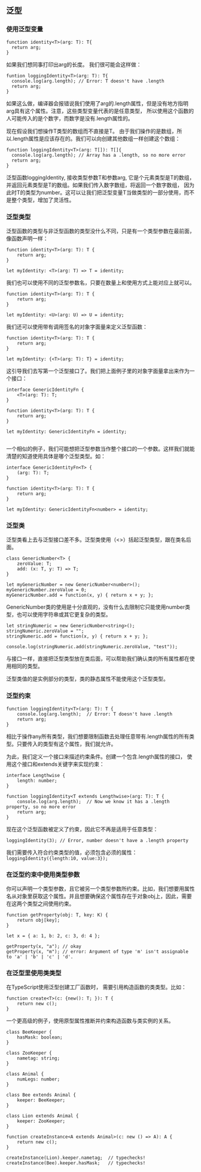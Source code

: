 ## 泛型

### 使用泛型变量
````
function identity<T>(arg: T): T{
  return arg;
}

````
如果我们想同事打印出arg的长度。 我们很可能会这样做：
````
funtion loggingIdentity<T>(arg: T): T{
  console.log(arg.length); // Error: T doesn't have .length
  return arg;
}
````

如果这么做，编译器会报错说我们使用了arg的.length属性，但是没有地方指明arg具有这个属性。注意，这些类型变量代表的是任意类型， 所以使用这个函数的人可能传入的是个数字，而数字是没有.length属性的。

现在假设我们想操作T类型的数组而不直接是T。 由于我们操作的是数组，所以.length属性是应该存在的。我们可以向创建其他数组一样创建这个数组：
````
function loggingIdentity<T>(arg: T[]): T[]{
  console.log(arg.length); // Array has a .length, so no more error
  return arg;
}

````
泛型函数loggingIdentity, 接收类型参数T和参数arg, 它是个元素类型是T的数组， 并返回元素类型是T的数组。如果我们传入数字数组，将返回一个数字数组， 因为此时T的类型为number。这可以让我们把泛型变量T当做类型的一部分使用，而不是整个类型，增加了灵活性。

### 泛型类型

泛型函数的类型与非泛型函数的类型没什么不同，只是有一个类型参数在最前面，像函数声明一样：
````
function identity<T>(arg: T): T {
    return arg;
}

let myIdentity: <T>(arg: T) => T = identity;

````
我们也可以使用不同的泛型参数名，只要在数量上和使用方式上能对应上就可以。
````
function identity<T>(arg: T): T {
    return arg;
}

let myIdentity: <U>(arg: U) => U = identity;

````
我们还可以使用带有调用签名的对象字面量来定义泛型函数：
````
function identity<T>(arg: T): T {
    return arg;
}

let myIdentity: {<T>(arg: T): T} = identity;

````
这引导我们去写第一个泛型接口了。我们把上面例子里的对象字面量拿出来作为一个接口：
````
interface GenericIdentityFn {
    <T>(arg: T): T;
}

function identity<T>(arg: T): T {
    return arg;
}

let myIdentity: GenericIdentityFn = identity;


````
一个相似的例子，我们可能想把泛型参数当作整个接口的一个参数。这样我们就能清楚的知道使用具体是哪个泛型类型。如：
````
interface GenericIdentityFn<T> {
    (arg: T): T;
}

function identity<T>(arg: T): T {
    return arg;
}

let myIdentity: GenericIdentityFn<number> = identity;

````

### 泛型类

泛型类看上去与泛型接口差不多。泛型类使用（<>）括起泛型类型，跟在类名后面。
````
class GenericNumber<T> {
    zeroValue: T;
    add: (x: T, y: T) => T;
}

let myGenericNumber = new GenericNumber<number>();
myGenericNumber.zeroValue = 0;
myGenericNumber.add = function(x, y) { return x + y; };

````
GenericNumber类的使用是十分直观的，没有什么去限制它只能使用number类型，也可以使用字符串或其它更复杂的类型。
````
let stringNumeric = new GenericNumber<string>();
stringNumeric.zeroValue = "";
stringNumeric.add = function(x, y) { return x + y; };

console.log(stringNumeric.add(stringNumeric.zeroValue, "test"));

````
与接口一样，直接把泛型类型放在类后面，可以帮助我们确认类的所有属性都在使用相同的类型。

泛型类值的是实例部分的类型，类的静态属性不能使用这个泛型类型。

### 泛型约束
````
function loggingIdentity<T>(arg: T): T {
    console.log(arg.length);  // Error: T doesn't have .length
    return arg;
}

````
相比于操作any所有类型，我们想要限制函数去处理任意带有.length属性的所有类型。只要传入的类型有这个属性，我们就允许。

为此，我们定义一个接口来描述约束条件。创建一个包含.length属性的接口， 使用这个接口和extends关键字来实现约束：
````
interface Lengthwise {
    length: number;
}

function loggingIdentity<T extends Lengthwise>(arg: T): T {
    console.log(arg.length);  // Now we know it has a .length property, so no more error
    return arg;
}
````
现在这个泛型函数被定义了约束，因此它不再是适用于任意类型：
````
loggingIdentity(3); // Error, number doesn't have a .length property

````

我们需要传入符合约束类型的值，必须包含必须的属性：
``` loggingIdentity({length:10, value:3});   ```

### 在泛型约束中使用类型参数

你可以声明一个类型参数，且它被另一个类型参数所约束。比如，我们想要用属性名从对象里获取这个属性。并且想要确保这个属性存在于对象obj上，因此，需要在这两个类型之间使用约束。
````
function getProperty(obj: T, key: K) {
    return obj[key];
}

let x = { a: 1, b: 2, c: 3, d: 4 };

getProperty(x, "a"); // okay
getProperty(x, "m"); // error: Argument of type 'm' isn't assignable to 'a' | 'b' | 'c' | 'd'.

````

### 在泛型里使用类类型
在TypeScript使用泛型创建工厂函数时， 需要引用构造函数的类类型。比如：
````
function create<T>(c: {new(): T; }): T {
    return new c();
}

````
一个更高级的例子，使用原型属性推断并约束构造函数与类实例的关系。
````
class BeeKeeper {
    hasMask: boolean;
}

class ZooKeeper {
    nametag: string;
}

class Animal {
    numLegs: number;
}

class Bee extends Animal {
    keeper: BeeKeeper;
}

class Lion extends Animal {
    keeper: ZooKeeper;
}

function createInstance<A extends Animal>(c: new () => A): A {
    return new c();
}

createInstance(Lion).keeper.nametag;  // typechecks!
createInstance(Bee).keeper.hasMask;   // typechecks!

````


